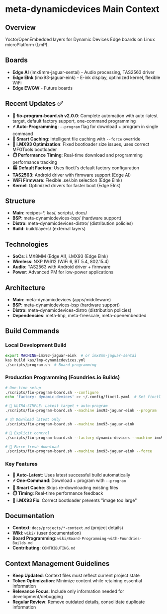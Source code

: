# meta-dynamicdevices Main Context

## Overview
Yocto/OpenEmbedded layers for Dynamic Devices Edge boards on Linux microPlatform (LmP).

## Boards
- **Edge AI** (imx8mm-jaguar-sentai) - Audio processing, TAS2563 driver
- **Edge EInk** (imx93-jaguar-eink) - E-ink display, optimized kernel, flexible WiFi
- **Edge EV/GW** - Future boards

## Recent Updates ✅
- **🚀 fio-program-board.sh v2.0.0**: Complete automation with auto-latest target, default factory support, one-command programming
- **⚡ Auto-Programming**: `--program` flag for download + program in single command
- **💾 Smart Caching**: Intelligent file caching with `--force` override
- **🔧 i.MX93 Optimization**: Fixed bootloader size issues, uses correct MFGTools bootloader
- **⏱️ Performance Timing**: Real-time download and programming performance tracking
- **🏭 Default Factory**: Uses fioctl's default factory configuration
- **TAS2563**: Android driver with firmware support (Edge AI)
- **WiFi Firmware**: Flexible .se/.bin selection (Edge EInk)
- **Kernel**: Optimized drivers for faster boot (Edge EInk)  

## Structure
- **Main**: recipes-*, kas/, scripts/, docs/
- **BSP**: meta-dynamicdevices-bsp/ (hardware support)
- **Distro**: meta-dynamicdevices-distro/ (distribution policies)
- **Build**: build/layers/ (external layers)

## Technologies
- **SoCs**: i.MX8MM (Edge AI), i.MX93 (Edge EInk)
- **Wireless**: NXP IW612 (WiFi 6, BT 5.4, 802.15.4)
- **Audio**: TAS2563 with Android driver + firmware
- **Power**: Advanced PM for low-power applications

## Architecture
- **Main**: meta-dynamicdevices (apps/middleware)
- **BSP**: meta-dynamicdevices-bsp (hardware support)
- **Distro**: meta-dynamicdevices-distro (distribution policies)
- **Dependencies**: meta-lmp, meta-freescale, meta-openembedded

## Build Commands

### Local Development Build
```bash
export MACHINE=imx93-jaguar-eink  # or imx8mm-jaguar-sentai
kas build kas/lmp-dynamicdevices.yml
./scripts/program.sh  # Board programming
```

### Production Programming (Foundries.io Builds)
```bash
# One-time setup
./scripts/fio-program-board.sh --configure
echo 'factory: dynamic-devices' >> ~/.config/fioctl.yaml  # Set fioctl default

# 🚀 ULTRA-SIMPLE: Latest target + auto-program
./scripts/fio-program-board.sh --machine imx93-jaguar-eink --program

# 📦 Download latest only
./scripts/fio-program-board.sh --machine imx93-jaguar-eink

# 🎯 Explicit control
./scripts/fio-program-board.sh --factory dynamic-devices --machine imx93-jaguar-eink 1975

# 💾 Force fresh download
./scripts/fio-program-board.sh --machine imx93-jaguar-eink --force
```

### Key Features
- **🎯 Auto-Latest**: Uses latest successful build automatically
- **⚡ One-Command**: Download + program with `--program`
- **💾 Smart Cache**: Skips re-downloading existing files
- **⏱️ Timing**: Real-time performance feedback
- **🔧 i.MX93 Fix**: Correct bootloader prevents "image too large"

## Documentation
- **Context**: `docs/projects/*-context.md` (project details)
- **Wiki**: `wiki/` (user documentation)
- **Board Programming**: `wiki/Board-Programming-with-Foundries-Builds.md`
- **Contributing**: `CONTRIBUTING.md`

## Context Management Guidelines
- **Keep Updated**: Context files must reflect current project state
- **Token Optimization**: Minimize content while retaining essential information
- **Relevance Focus**: Include only information needed for development/debugging
- **Regular Review**: Remove outdated details, consolidate duplicate information